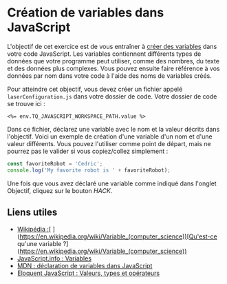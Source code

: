 # Création de variables dans JavaScript

L'objectif de cet exercice est de vous entraîner à [créer des variables](https://javascript.info/variables) dans votre code JavaScript. Les variables contiennent différents types de données que votre programme peut utiliser, comme des nombres, du texte et des données plus complexes. Vous pouvez ensuite faire référence à vos données par nom dans votre code à l'aide des noms de variables créés.

Pour atteindre cet objectif, vous devez créer un fichier appelé `laserConfiguration.js` dans votre dossier de code. Votre dossier de code se trouve ici&nbsp;:

`<%= env.TQ_JAVASCRIPT_WORKSPACE_PATH.value %>`

Dans ce fichier, déclarez une variable avec le nom et la valeur décrits dans l'objectif. Voici un exemple de création d'une variable d'un nom et d'une valeur différents. Vous pouvez l'utiliser comme point de départ, mais ne pourrez pas le valider si vous copiez/collez simplement&nbsp;:

```js
const favoriteRobot = 'Cedric';
console.log('My favorite robot is ' + favoriteRobot);
```

Une fois que vous avez déclaré une variable comme indiqué dans l'onglet Objectif, cliquez sur le bouton *HACK*.

## Liens utiles

* [Wikipédia&nbsp;:](https://en.wikipedia.org/wiki/Variable_(computer_science))[ ](https://en.wikipedia.org/wiki/Variable_(computer_science))[Qu'est-ce qu'une variable&nbsp;?](https://en.wikipedia.org/wiki/Variable_(computer_science))
* [JavaScript.info&nbsp;: Variables](https://javascript.info/variables)
* [MDN&nbsp;:](https://developer.mozilla.org/en-US/docs/Web/JavaScript/Guide/Grammar_and_types#Declarations)[ ](https://developer.mozilla.org/en-US/docs/Web/JavaScript/Guide/Grammar_and_types#Declarations)[déclaration de variables dans JavaScript](https://developer.mozilla.org/en-US/docs/Web/JavaScript/Guide/Grammar_and_types#Declarations)
* [Eloquent JavaScript&nbsp;:](https://eloquentjavascript.net/01_values.html)[ ](https://eloquentjavascript.net/01_values.html)[Valeurs, types et opérateurs](https://eloquentjavascript.net/01_values.html)
